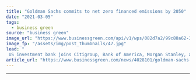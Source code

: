 ```yaml
---
title: "Goldman Sachs commits to net zero financed emissions by 2050"
date: "2021-03-05"
tags: 
  - business green
source: "business green"
image_url: "https://www.businessgreen.com/api/v1/wps/082d7a2/99c88a62-33de-4d9b-b867-6b8985280665/5/Goldman-Sachs-Europe-HQ-Plumtree-Court-London-185x114.jpg"
image_fp: "/assets/img/post_thumbnails/47.jpg"
lead: "
 US investment bank joins Citigroup, Bank of America, Morgan Stanley, and JP Morgan Chase in pledging to slash emissions from its financing activities over the coming decades ..."
article_url: "https://www.businessgreen.com/news/4028101/goldman-sachs-commits-net-zero-financed-emissions-2050"
---
```


---

